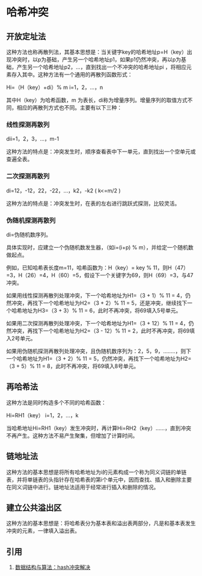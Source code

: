 # 哈希冲突

## 开放定址法

这种方法也称再散列法，其基本思想是：当关键字key的哈希地址p=H（key）出现冲突时，以p为基础，产生另一个哈希地址p1，如果p1仍然冲突，再以p为基础，产生另一个哈希地址p2，…，直到找出一个不冲突的哈希地址pi ，将相应元素存入其中。这种方法有一个通用的再散列函数形式：

Hi=（H（key）+di）% m i=1，2，…，n

其中H（key）为哈希函数，m 为表长，di称为增量序列。增量序列的取值方式不同，相应的再散列方式也不同。主要有以下三种：

### 线性探测再散列

dii=1，2，3，…，m-1

这种方法的特点是：冲突发生时，顺序查看表中下一单元，直到找出一个空单元或查遍全表。

### 二次探测再散列

di=12，-12，22，-22，…，k2，-k2 ( k<=m/2 )

这种方法的特点是：冲突发生时，在表的左右进行跳跃式探测，比较灵活。

### 伪随机探测再散列

di=伪随机数序列。

具体实现时，应建立一个伪随机数发生器，（如i=(i+p) % m），并给定一个随机数做起点。

例如，已知哈希表长度m=11，哈希函数为：H（key）= key % 11，则H（47）=3，H（26）=4，H（60）=5，假设下一个关键字为69，则H（69）=3，与47冲突。

如果用线性探测再散列处理冲突，下一个哈希地址为H1=（3 + 1）% 11 = 4，仍然冲突，再找下一个哈希地址为H2=（3 + 2）% 11 = 5，还是冲突，继续找下一个哈希地址为H3=（3 + 3）% 11 = 6，此时不再冲突，将69填入5号单元。

如果用二次探测再散列处理冲突，下一个哈希地址为H1=（3 + 12）% 11 = 4，仍然冲突，再找下一个哈希地址为H2=（3 - 12）% 11 = 2，此时不再冲突，将69填入2号单元。

如果用伪随机探测再散列处理冲突，且伪随机数序列为：2，5，9，……..，则下一个哈希地址为H1=（3 + 2）% 11 = 5，仍然冲突，再找下一个哈希地址为H2=（3 + 5）% 11 = 8，此时不再冲突，将69填入8号单元。

## 再哈希法

这种方法是同时构造多个不同的哈希函数：

Hi=RH1（key） i=1，2，…，k

当哈希地址Hi=RH1（key）发生冲突时，再计算Hi=RH2（key）……，直到冲突不再产生。这种方法不易产生聚集，但增加了计算时间。

## 链地址法

这种方法的基本思想是将所有哈希地址为i的元素构成一个称为同义词链的单链表，并将单链表的头指针存在哈希表的第i个单元中，因而查找、插入和删除主要在同义词链中进行。链地址法适用于经常进行插入和删除的情况。

## 建立公共溢出区
这种方法的基本思想是：将哈希表分为基本表和溢出表两部分，凡是和基本表发生冲突的元素，一律填入溢出表。

## 引用

1. [数据结构与算法：hash冲突解决](https://zhuanlan.zhihu.com/p/29520044)
